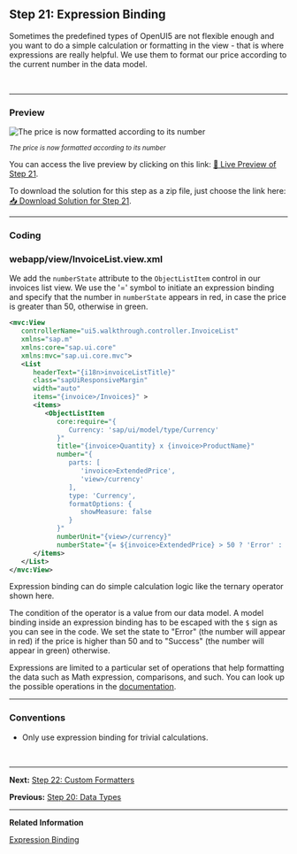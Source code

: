 ## Step 21: Expression Binding

Sometimes the predefined types of OpenUI5 are not flexible enough and you want to do a simple calculation or formatting in the view - that is where expressions are really helpful. We use them to format our price according to the current number in the data model.

&nbsp;

***

### Preview
  
![](https://sdk.openui5.org/docs/topics/loio636b7008113442c8a4765bb710dd8ea9_LowRes.png "The price is now formatted according to its number")

<sup>*The price is now formatted according to its number*</sup>

You can access the live preview by clicking on this link: [🔗 Live Preview of Step 21](https://sap-samples.github.io/ui5-typescript-walkthrough/step-21/index-cdn.html).

To download the solution for this step as a zip file, just choose the link here: [📥 Download Solution for Step 21](https://sap-samples.github.io/ui5-typescript-walkthrough/ui5-typescript-walkthrough-step-21.zip).

***

### Coding

### webapp/view/InvoiceList.view.xml

We add the `numberState` attribute to the `ObjectListItem` control in our invoices list view. We use the '=' symbol to initiate an expression binding and specify that the number in `numberState` appears in red, in case the price is greater than 50, otherwise in green.

```xml
<mvc:View
   controllerName="ui5.walkthrough.controller.InvoiceList"
   xmlns="sap.m"
   xmlns:core="sap.ui.core"
   xmlns:mvc="sap.ui.core.mvc">
   <List
      headerText="{i18n>invoiceListTitle}"
      class="sapUiResponsiveMargin"
      width="auto"
      items="{invoice>/Invoices}" >
      <items>
         <ObjectListItem
            core:require="{
               Currency: 'sap/ui/model/type/Currency'
            }"
            title="{invoice>Quantity} x {invoice>ProductName}"
            number="{
               parts: [
                  'invoice>ExtendedPrice', 
                  'view>/currency'
               ],
               type: 'Currency',
               formatOptions: {
                  showMeasure: false
               }
            }"
            numberUnit="{view>/currency}"
            numberState="{= ${invoice>ExtendedPrice} > 50 ? 'Error' : 'Success' }"/>
      </items>
   </List>
</mvc:View>
```

Expression binding can do simple calculation logic like the ternary operator shown here.

The condition of the operator is a value from our data model. A model binding inside an expression binding has to be escaped with the `$` sign as you can see in the code. We set the state to "Error" \(the number will appear in red\) if the price is higher than 50 and to "Success" \(the number will appear in green\) otherwise.

Expressions are limited to a particular set of operations that help formatting the data such as Math expression, comparisons, and such. You can look up the possible operations in the [documentation](https://sdk.openui5.org/topic/daf6852a04b44d118963968a1239d2c0.html).

***

### Conventions

-   Only use expression binding for trivial calculations.

&nbsp;

***

**Next:** [Step 22: Custom Formatters](../22/README.md "If we want to do a more complex logic for formatting properties of our data model, we can also write a custom formatting function. We will now add a localized status with a custom formatter, because the status in our data model is in a rather technical format.")

**Previous:** [Step 20: Data Types](../20/README.md "The list of invoices is already looking nice, but what is an invoice without a price assigned? Typically prices are stored in a technical format and with a '.' delimiter in the data model. For example, our invoice for pineapples has the calculated price 87.2 without a currency. We are going to use the OpenUI5 data types to format the price properly, with a locale-dependent decimal separator and two digits after the separator.")

***

**Related Information**  

[Expression Binding](https://sdk.openui5.org/topic/daf6852a04b44d118963968a1239d2c0.html "Expression binding is an enhancement of the OpenUI5 binding syntax, which allows for providing expressions instead of custom formatter functions.")
